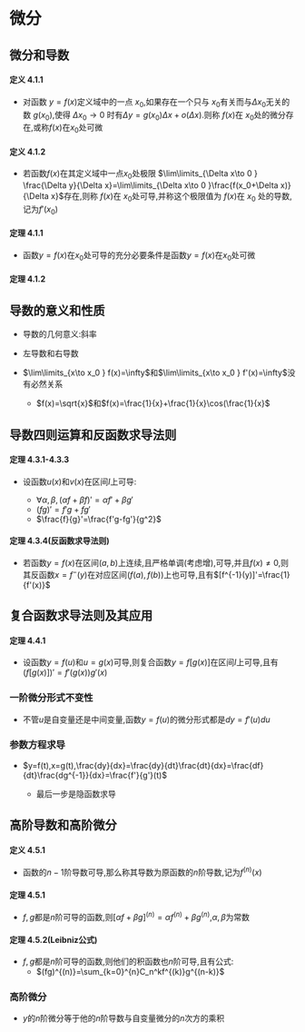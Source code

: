 # 微分

## 微分和导数

#### 定义 4.1.1

- 对函数 $y=f(x)$定义域中的一点 $x_0$,如果存在一个只与 $x_0$有关而与$\Delta x_0$无关的数 $g(x_0)$,使得
$\Delta x_0\to 0$ 时有$\Delta y=g(x_0)\Delta x+o(\Delta x )$.则称 $f(x)$在 $x_0$处的微分存在,或称$f(x)$在$x_0$处可微


#### 定义 4.1.2

- 若函数$f(x)$在其定义域中一点$x_0$处极限 $\lim\limits_{\Delta x\to 0 } \frac{\Delta y}{\Delta x}=\lim\limits_{\Delta x\to 0 }\frac{f(x_0+\Delta x)}{\Delta x}$存在,则称
$f(x)$在 $x_0$处可导,并称这个极限值为 $f(x)$在 $x_0$ 处的导数,记为$f'(x_0)$

#### 定理 4.1.1

- 函数$y=f(x)$在$x_0$处可导的充分必要条件是函数$y=f(x)$在$x_0$处可微

#### 定理 4.1.2

## 导数的意义和性质

- 导数的几何意义:斜率

- 左导数和右导数

- $\lim\limits_{x\to x_0 } f(x)=\infty$和$\lim\limits_{x\to x_0 } f'(x)=\infty$没有必然关系

    - $f(x)=\sqrt{x}$和$f(x)=\frac{1}{x}+\frac{1}{x}\cos(\frac{1}{x}$



## 导数四则运算和反函数求导法则

#### 定理 4.3.1-4.3.3

- 设函数$u(x)$和$v(x)$在区间$I$上可导:

    - $\forall \alpha,\beta,(\alpha f+\beta f)'=\alpha f'+\beta g'$
    - $(fg)'=f'g+fg'$
    - $\frac{f}{g}'=\frac{f'g-fg'}{g^2}$

#### 定理 4.3.4(反函数求导法则)

- 若函数$y=f(x)$在区间$(a,b)$上连续,且严格单调(考虑增),可导,并且$f(x)\neq 0$,则其反函数$x=f^{-}(y)$在对应区间$(f(a),f(b))$上也可导,且有$[f^{-1}(y)]'=\frac{1}{f'(x)}$


## 复合函数求导法则及其应用

#### 定理 4.4.1

- 设函数$y=f(u)$和$u=g(x)$可导,则复合函数$y=f[g(x)]$在区间$I$上可导,且有$(f[g(x)])'=f'(g(x))g'(x)$

### 一阶微分形式不变性

- 不管$u$是自变量还是中间变量,函数$y=f(u)$的微分形式都是$dy=f'(u)du$

### 参数方程求导

- $y=f(t),x=g(t),\frac{dy}{dx}=\frac{dy}{dt}\frac{dt}{dx}=\frac{df}{dt}\frac{dg^{-1}}{dx}=\frac{f'}{g'}(t)$
    
    - 最后一步是隐函数求导

## 高阶导数和高阶微分

#### 定义 4.5.1

- 函数的$n-1$阶导数可导,那么称其导数为原函数的$n$阶导数,记为$f^{(n)}(x)$

#### 定理 4.5.1

- $f,g$都是$n$阶可导的函数,则$[\alpha f+\beta g]^{(n)}=\alpha f^{(n)}+\beta g^{(n)}$,$\alpha,\beta$为常数

#### 定理 4.5.2(Leibniz公式)

- $f,g\text{都是} n\text{阶可导的函数,则他们的积函数也} n\text{阶可导,且有公式}:$
    - $(fg)^{(n)}=\sum_{k=0}^{n}C_n^kf^{(k)}g^{(n-k)}$


### 高阶微分

- $y$的$n$阶微分等于他的$n$阶导数与自变量微分的$n$次方的乘积



